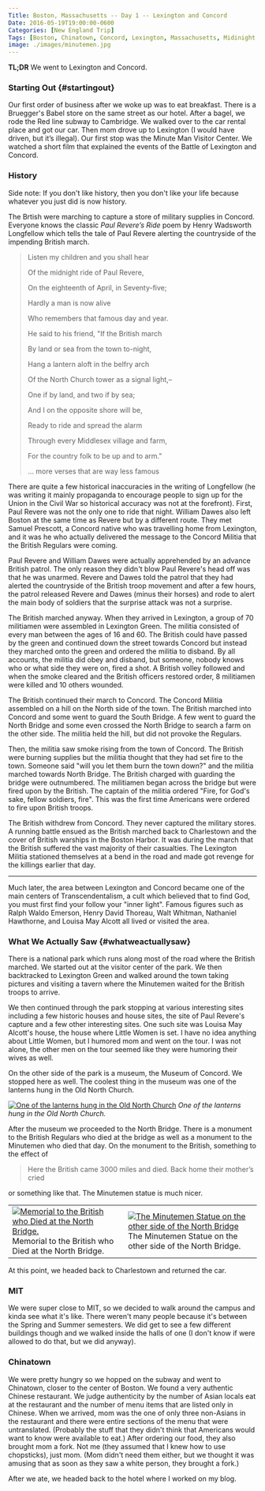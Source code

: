 ```yaml
---
Title: Boston, Massachusetts -- Day 1 -- Lexington and Concord
Date: 2016-05-19T19:00:00-0600
Categories: [New England Trip]
Tags: [Boston, Chinatown, Concord, Lexington, Massachusetts, Midinight Ride, Minutemen, MIT, Paul Revere, Trail, Travel]
image: ./images/minutemen.jpg
---
```


**TL;DR** We went to Lexington and Concord.

### Starting Out {#startingout}

Our first order of business after we woke up was to eat breakfast. There is a
Bruegger's Babel store on the same street as our hotel. After a bagel, we rode
the Red line subway to Cambridge. We walked over to the car rental place and got
our car. Then mom drove up to Lexington (I would have driven, but it’s illegal).
Our first stop was the Minute Man Visitor Center. We watched a short film that
explained the events of the Battle of Lexington and Concord.

### History

Side note: If you don't like history, then you don't like your life because
whatever you just did is now history.

The Brtish were marching to capture a store of military supplies in Concord.
Everyone knows the classic *Paul Revere’s Ride* poem by Henry Wadsworth
Longfellow which tells the tale of Paul Revere alerting the countryside of the
impending British march.

> Listen my children and you shall hear
>
> Of the midnight ride of Paul Revere,
>
> On the eighteenth of April, in Seventy-five;
>
> Hardly a man is now alive
>
> Who remembers that famous day and year.
>
> He said to his friend, "If the British march
>
> By land or sea from the town to-night,
>
> Hang a lantern aloft in the belfry arch
>
> Of the North Church tower as a signal light,–
>
> One if by land, and two if by sea;
>
> And I on the opposite shore will be,
>
> Ready to ride and spread the alarm
>
> Through every Middlesex village and farm,
>
> For the country folk to be up and to arm."
>
> … more verses that are way less famous

There are quite a few historical inaccuracies in the writing of Longfellow (he
was writing it mainly propaganda to encourage people to sign up for the Union in
the Civil War so historical accuracy was not at the forefront). First, Paul
Revere was not the only one to ride that night. William Dawes also left Boston
at the same time as Revere but by a different route. They met Samuel Prescott, a
Concord native who was travelling home from Lexington, and it was he who
actually delivered the message to the Concord Militia that the British Regulars
were coming.

Paul Revere and William Dawes were actually apprehended by an advance British
patrol. The only reason they didn't blow Paul Revere's head off was that he was
unarmed. Revere and Dawes told the patrol that they had alerted the countryside
of the British troop movement and after a few hours, the patrol released Revere
and Dawes (minus their horses) and rode to alert the main body of soldiers that
the surprise attack was not a surprise.

The British marched anyway. When they arrived in Lexington, a group of 70
militiamen were assembled in Lexington Green. The militia consisted of every man
between the ages of 16 and 60. The British could have passed by the green and
continued down the street towards Concord but instead they marched onto the
green and ordered the militia to disband.  By all accounts, the militia did obey
and disband, but someone, nobody knows who or what side they were on, fired a
shot. A British volley followed and when the smoke cleared and the British
officers restored order, 8 militiamen were killed and 10 others wounded.

The British continued their march to Concord. The Concord Militia assembled on a
hill on the North side of the town. The British marched into Concord and some
went to guard the South Bridge. A few went to guard the North Bridge and some
even crossed the North Bridge to search a farm on the other side. The militia
held the hill, but did not provoke the Regulars.

Then, the militia saw smoke rising from the town of Concord. The British were
burning supplies but the militia thought that they had set fire to the town.
Someone said "will you let them burn the town down?" and the militia marched
towards North Bridge. The British charged with guarding the bridge were
outnumbered. The militiamen began across the bridge but were fired upon by the
British. The captain of the militia ordered "Fire, for God's sake, fellow
soldiers, fire". This was the first time Americans were ordered to fire upon
British troops.

The British withdrew from Concord. They never captured the military stores. A
running battle ensued as the British marched back to Charlestown and the cover
of British warships in the Boston Harbor. It was during the march that the
British suffered the vast majority of their casualties. The Lexington Militia
stationed themselves at a bend in the road and made got revenge for the killings
earlier that day.

------------------------------------------------------------------------

Much later, the area between Lexington and Concord became one of the main
centers of Transcendentalism, a cult which believed that to find God, you must
first find your follow your "inner light". Famous figures such as Ralph Waldo
Emerson, Henry David Thoreau, Walt Whitman, Nathaniel Hawthorne, and Louisa May
Alcott all lived or visited the area.

### What We Actually Saw {#whatweactuallysaw}

There is a national park which runs along most of the road where the British
marched. We started out at the visitor center of the park. We then backtracked
to Lexington Green and walked around the town taking pictures and visiting a
tavern where the Minutemen waited for the British troops to arrive.

We then continued through the park stopping at various interesting sites
including a few historic houses and house sites, the site of Paul Revere's
capture and a few other interesting sites. One such site was Louisa May Alcott's
house, the house where Little Women is set. I have no idea anything about Little
Women, but I humored mom and went on the tour. I was not alone, the other men on
the tour seemed like they were humoring their wives as well.

On the other side of the park is a museum, the Museum of Concord. We stopped
here as well. The coolest thing in the museum was one of the lanterns hung in
the Old North Church.

[![One of the lanterns hung in the Old North Church](./images/lantern.jpg)](./images/lantern.jpg)
*One of the lanterns hung in the Old North Church.*

After the museum we proceeded to the North Bridge. There is a monument to the
British Regulars who died at the bridge as well as a monument to the Minutemen
who died that day. On the monument to the British, something to the effect of

> Here the British came 3000 miles and died.
> Back home their mother’s cried

or something like that. The Minutemen statue is much nicer.

<table class="gallery">
  <tr>
    <td>
      <a href="./images/british-memorial.jpg" target="_blank">
        <img src="./images/british-memorial.jpg"
             alt="Memorial to the British who Died at the North Bridge." />
      </a>
      Memorial to the British who Died at the North Bridge.
    </td>
    <td>
      <a href="./images/minutemen.jpg" target="_blank">
        <img src="./images/minutemen.jpg"
             alt="The Minutemen Statue on the other side of the North Bridge" />
      </a>
      The Minutemen Statue on the other side of the North Bridge.
    </td>
  </tr>
</table>

At this point, we headed back to Charlestown and returned the car.

### MIT

We were super close to MIT, so we decided to walk around the campus and kinda
see what it's like. There weren't many people because it's between the Spring
and Summer semesters. We did get to see a few different buildings though and we
walked inside the halls of one (I don't know if were allowed to do that, but we
did anyway).

### Chinatown

We were pretty hungry so we hopped on the subway and went to Chinatown, closer
to the center of Boston. We found a very authentic Chinese restaurant. We judge
authenticity by the number of Asian locals eat at the restaurant and the number
of menu items that are listed only in Chinese. When we arrived, mom was the one
of only three non-Asians in the restaurant and there were entire sections of the
menu that were untranslated. (Probably the stuff that they didn't think that
Americans would want to know were available to eat.) After ordering our food,
they also brought mom a fork. Not me (they assumed that I knew how to use
chopsticks), just mom. (Mom didn't need them either, but we thought it was
amusing that as soon as they saw a white person, they brought a fork.)

After we ate, we headed back to the hotel where I worked on my blog.
